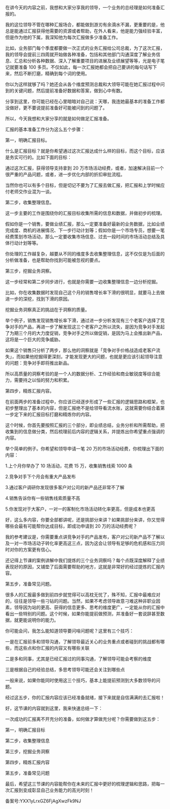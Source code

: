 在讲今天的内容之前，我想和大家分享我的领导，一个业务的总经理是如何准备汇报的。

我的这位领导不管在哪种汇报场合，都能做到游刃有余滴水不漏，更重要的是，他总是能通过汇报获得他需要的资源或者帮助，在外人看来，他是能力强经验丰富，但是作为他的下属，我深知他为每次汇报做多少准备工作。

比如，业务部门每个季度都要做一次正式的业务汇报给公司总裁，为了这次汇报，我的领导会提前三四周就开始做各种准备，包括和其他部门沟通深度了解业务信息、汇总和分析各种数据、深入了解重要项目的进展及业绩展望等等，光是电子笔记就要准备 100 多页。不仅如此，每一次汇报她都会把自己要讲的每句话写下来，然后不断打磨，精确到每个词的使用。

你以为这样就够了吗？她还会从各个维度预测总裁和大领导可能在她汇报过程中问到的关键问题，然后提前准备好数据和答案，做到心中有数。

分享到这里，你可能已经在心里暗暗对自己说：天哪，我连她最基本的准备工作都没做好，更不要说提前准备好可能被问到的问题了。

所以，今天我想和大家分享的就是如何做足汇报准备。

汇报的基本准备工作分为这么五个步骤：

第一，明确汇报目标。

什么是汇报目标？就是你希望通过这次汇报达成什么样的目标，而这个目标，应该是务实可行的。比如下面的目标：

通过这次汇报，获得领导支持拿到 20 万市场活动经费，或者，加速解决目前一个很严重的产品问题，或者，进一步优化内部的折扣审批流程。

当然你也可以有多个目标，但是切记不要为了汇报去做汇报，把汇报和上学时候应付老师交作业混为一谈。

第二步，收集整理信息。

这一步主要的工作是围绕你的汇报目标收集所需的信息和数据，并做初步的梳理。

假如你是一个销售，要做业绩汇报，那么一定要准备好最新的业务数据，比如业绩完成度、商机的进展情况、下一步行动计划等；假如你是一个市场专员，想要一笔经费策划市场活动，那么一定要收集市场信息、过去一段时间的市场活动总结及具体行动计划等等。

你处理的工作越复杂，越要从不同的维度多去收集整理信息，这不仅仅是为后面的分析做准备，也是帮助你找到可能被忽视的要点。

第三步，挖掘业务洞察。

这一步经常和第二步同步进行，也就是你需要一边收集整理信息一边分析挖掘。

比如，你在收集数据时发现自己这个月的销售增长率下滑的很明显，就要马上去做进一步的深挖，找到下滑的原因。

挖掘业务洞察真正的挑战在于洞察的质量。

举个例子，销售发现销售增长率下滑，通过进一步分析发现有三个老客户选择了竞争对手的产品，再进一步了解发现这三个老客户之所以流失，是因为竞争对手发起了为期三个月的大力度促销，竞争对手之所以做促销，是因为马上会推出新产品，这将是一个巨大的竞争威胁。

如果这个销售只分析了两步，那么他的洞察就是「竞争对手价格战造成老客户流失」，而如果他挖掘得更深刻，才能发现更大的问题，也就是更应该引起领导注意的问题：竞争对手即将推出新品。

所以高质量的洞察考验的是一个人的数据分析、工作经验和商业敏锐度等综合能力，需要持之以恒的努力和积累。

第四步，精炼汇报内容。

在前面两步的准备过程中，你应该已经逐步形成了一些汇报的逻辑思路和框架，也初步整理出了基本的内容，但是汇报绝不是给领导看流水账，这就需要你结合着第一步定下来的汇报目标打磨和精炼你的内容。

这个时候，你首先要按照汇报的三个部分，即业绩总结，业务分析和所需帮助，把收集到的信息做分类，然后梳理前后内容的逻辑关系，并提炼出你希望重点强调的内容。

举个简单的例子。你希望和领导申请一笔 20 万的市场活动经费，你梳理出下面的内容：

1.上个月你举办了 10 场活动，花费 15 万，收集销售线索 1000 条

2.竞争对手下个月会有重大产品发布

3.通过客户调研你发现很多客户对公司的新产品还非常不了解

4.销售告诉你有一些销售线索质量不高

5.你发现对于大客户，一对一的客制化市场活动转化率更高，但是成本也更高

好，这么多内容，你要全部都讲呢，还是挑部分来讲？如果挑部分来讲，你又觉得哪些会最有可能帮你达成目标，即成功申请到 20 万的活动经费呢？

我的参考建议是，你需要重点讲竞争对手的产品发布，客户对公司新产品不了解以及一对一市场活动子转化率更高这三点，因为这会让领导有足够的危机感和压力同时对你的方案更有信心。

还记得上节课的案例讲解中我们提炼的三个业务洞察吗？每个点既深度解释了业绩表现好的原因，又铺垫了后面需要帮助的地方，这就是非常好的经过提炼的汇报内容。

第五步，准备常见问题。

很多人的汇报最多做到前四步就觉得可以高枕无忧了，殊不知，汇报中最难应对的，往往是领导一些刁钻的问题。当然，如果不考虑领导故意刁难这种非职业因素，领导因为站的更高、获得的信息更多、思考的维度更广，一定能从你的汇报中看出一些特别的问题。这个时候，如果你能提前做预测，并准备好一套说辞甚至数据，就更能说明你的能力。

你可能会问，我怎么能知道领导要问啥问题呢？这里有三个技巧：

一是在汇报前多和领导沟通，了解领导最近关心的业务重点或者碰到的挑战都有哪些，而这些点和你汇报的内容又有哪些关联

二是多和同事，尤其是已经汇报过的同事沟通，了解领导可能会考察的维度

三是根据自己的经验总结，多思考领导可能还会关注到哪些点

一般来说，如果你能同时使用这三个技巧，基本上能提前预测到大多数领导的问题。

经过这五步，你的汇报内容应该已经准备就绪，接下来就是自信满满的去汇报啦！

好，这节课的内容就到这里，我来快速总结一下：

一次成功的汇报离不开充分的准备，如何做才算做充分呢？你需要做到这五步：

第一，明确汇报目标

第二步，收集整理信息

第三步，挖掘业务洞察

第四步，精炼汇报内容

第五步，准备常见问题

最后，希望这三节课的内容能帮你在未来的汇报中更好的梳理逻辑和思路，把每一次汇报到变成彰显自己业务能力的高光时刻！

备案号:YXX1yLrxGZ6FjAgXwzFk9NJ